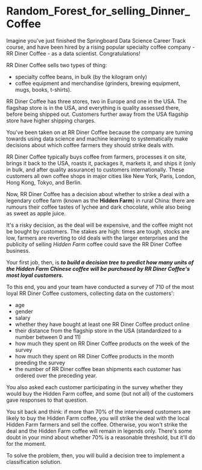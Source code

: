 # Random_Forest_for_selling_Dinner_Coffee
Imagine you've just finished the Springboard Data Science Career Track course, and have been hired by a rising popular specialty coffee company - RR Diner Coffee - as a data scientist. Congratulations!

RR Diner Coffee sells two types of thing:
- specialty coffee beans, in bulk (by the kilogram only) 
- coffee equipment and merchandise (grinders, brewing equipment, mugs, books, t-shirts).

RR Diner Coffee has three stores, two in Europe and one in the USA. The flagshap store is in the USA, and everything is quality assessed there, before being shipped out. Customers further away from the USA flagship store have higher shipping charges. 

You've been taken on at RR Diner Coffee because the company are turning towards using data science and machine learning to systematically make decisions about which coffee farmers they should strike deals with. 

RR Diner Coffee typically buys coffee from farmers, processes it on site, brings it back to the USA, roasts it, packages it, markets it, and ships it (only in bulk, and after quality assurance) to customers internationally. These customers all own coffee shops in major cities like New York, Paris, London, Hong Kong, Tokyo, and Berlin. 

Now, RR Diner Coffee has a decision about whether to strike a deal with a legendary coffee farm (known as the **Hidden Farm**) in rural China: there are rumours their coffee tastes of lychee and dark chocolate, while also being as sweet as apple juice. 

It's a risky decision, as the deal will be expensive, and the coffee might not be bought by customers. The stakes are high: times are tough, stocks are low, farmers are reverting to old deals with the larger enterprises and the publicity of selling *Hidden Farm* coffee could save the RR Diner Coffee business. 

Your first job, then, is ***to build a decision tree to predict how many units of the Hidden Farm Chinese coffee will be purchased by RR Diner Coffee's most loyal customers.*** 

To this end, you and your team have conducted a survey of 710 of the most loyal RR Diner Coffee customers, collecting data on the customers':
- age
- gender 
- salary 
- whether they have bought at least one RR Diner Coffee product online
- their distance from the flagship store in the USA (standardized to a number between 0 and 11) 
- how much they spent on RR Diner Coffee products on the week of the survey 
- how much they spent on RR Diner Coffee products in the month preeding the survey
- the number of RR Diner coffee bean shipments each customer has ordered over the preceding year. 

You also asked each customer participating in the survey whether they would buy the Hidden Farm coffee, and some (but not all) of the customers gave responses to that question. 

You sit back and think: if more than 70% of the interviewed customers are likely to buy the Hidden Farm coffee, you will strike the deal with the local Hidden Farm farmers and sell the coffee. Otherwise, you won't strike the deal and the Hidden Farm coffee will remain in legends only. There's some doubt in your mind about whether 70% is a reasonable threshold, but it'll do for the moment. 

To solve the problem, then, you will build a decision tree to implement a classification solution. 


